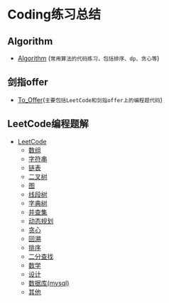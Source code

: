 # Coding练习总结
## Algorithm
* [Algorithm](https://github.com/xcg1995/Code/tree/master/Algorithm) (`常用算法的代码练习，包括排序、dp、贪心等`)

## 剑指offer
* [To_Offer](https://github.com/xcg1995/Code/tree/master/To_Offer)(`主要包括LeetCode和剑指offer上的编程题代码`)

## LeetCode编程题解
* [LeetCode](https://github.com/xcg1995/Code/tree/master/LeetCode) 
  * [数组](##数组)
   * [字符串](##字符串)
   * [链表](##链表)
   * [二叉树](##二叉树)
   * [图](##图)
   * [线段树](##线段树)
   * [字典树](##字典树)
   * [并查集](##并查集)
   * [动态规划](https://github.com/xcg1995/Code/blob/master/LeetCode/%E5%8A%A8%E6%80%81%E8%A7%84%E5%88%92%E6%80%BB%E7%BB%93.md)
   * [贪心](##贪心)
   * [回溯](##回溯)
   * [排序](##排序)
   * [二分查找](##二分查找)
   * [数学](##数学)
   * [设计](##设计)
   * [数据库(mysql)](##数据库)
   * [其他](##其他)



